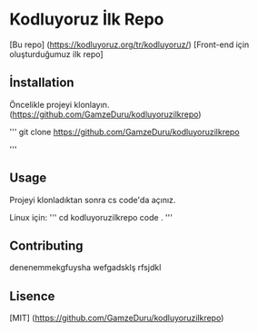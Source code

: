 # Kodluyoruz İlk Repo
[Bu repo] (https://kodluyoruz.org/tr/kodluyoruz/) [Front-end için oluşturduğumuz ilk repo]

## İnstallation
Öncelikle projeyi klonlayın.(https://github.com/GamzeDuru/kodluyoruzilkrepo)

'''
git clone https://github.com/GamzeDuru/kodluyoruzilkrepo

'''

## Usage
Projeyi klonladıktan sonra cs code'da açınız.

Linux için:
'''
cd kodluyoruzilkrepo
code .
'''

## Contributing
denenemmekgfuysha wefgadsklş rfsjdkl

## Lisence
[MIT] (https://github.com/GamzeDuru/kodluyoruzilkrepo)


